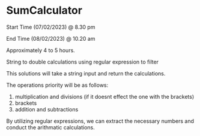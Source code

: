 # SumCalculator

Start Time (07/02/2023) @ 8.30 pm

End Time (08/02/2023) @ 10.20 am  

Approximately 4 to 5 hours.

String to double calculations using regular expression to filter

This solutions will take a string input and return the calculations.

The operations priority will be as follows:

1. multiplication and divisions (if it doesnt effect the one with the brackets)
2. brackets
3. addition and subtractions

By utilizing regular expressions, we can extract the necessary numbers and conduct the arithmatic calculations.
